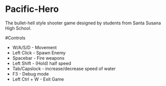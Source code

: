 Pacific-Hero
============

The bullet-hell style shooter game designed by students from Santa Susana High School.

#Controls
 - W/A/S/D - Movement
 - Left Click - Spawn Enemy
 - Spacebar - Fire weapons
 - Left Shift - (Hold) half speed
 - Tab/Capslock - increase/decrease speed of water
 - F3 - Debug mode
 - Left Ctrl + W - Exit Game
